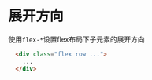 # 展开方向

使用`flex-*`设置flex布局下子元素的展开方向

<script setup>
  const arrayDirection = [
    'row',
    'row-reverse',
    'col',
    'col-reverse'
  ]
</script>

<Example>
  <template v-for="item in arrayDirection">
    <div :class="item" class="flex gap-3 mt-3" >
      <div v-for="index in 3" class="bg-primary w-full h-16">
        <div class="mt-5 text-canvas text-center">{{index}}</div>
      </div>
    </div>
    <div class="text-center">{{item}}</div>
  </template>
</Example>

```html
  <div class="flex row ...">
    ...
  </div>
```
